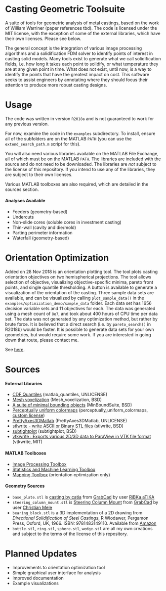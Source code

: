 # Casting Geometric Toolsuite
A suite of tools for geometric analysis of metal castings, based on the work of William Warriner (paper references tbd). The code is licensed under the MIT license, with the exception of some of the external libraries, which have their own licenses. Please see below.

The general concept is the integration of various image processing algorithms and a solidification FDM solver to identify points of interest in casting solid models. Many tools exist to generate what we call solidification fields, i.e. how long it takes each point to solidify, or what temperature they are at any given point in time. What does not exist, until now, is a way to identify the points that have the greatest impact on cost. This software seeks to assist engineers by annotating where they should focus their attention to produce more robust casting designs.

# Usage
The code was written in version `R2018a` and is not guaranteed to work for any previous version.

For now, examine the code in the `examples` subdirectory. To install, ensure all of the subfolders are on the MATLAB `PATH` (you can use the `extend_search_path.m` script for this).

You will also need various libraries available on the MATLAB File Exchange, all of which must be on the MATLAB `PATH`. The libraries are included with the source and do not need to be downloaded. The libraries are _not_ subject to the license of this repository. If you intend to use any of the libraries, they are subject to their own licenses.

Various MATLAB toolboxes are also required, which are detailed in the sources section.

#### Analyses Available
- Feeders (geometry-based)
- Undercuts
- Non-slide cores (soluble cores in investment casting)
- Thin-wall (cavity and die/mold)
- Parting perimeter information
- Waterfall (geometry-based)

# Orientation Optimization

Added on 28 Nov 2018 is an orientation plotting tool. The tool plots casting orientation objectives on two hemispherical projections. The tool allows selection of objective, visualizing objective-specific minima, pareto front points, and single quantile thresholding. A button is available to generate a visualization of the orientation of the casting. Three sample data sets are available, and can be visualized by calling `plot_sample_data()` in the `examples/optimization_demo/sample_data` folder. Each data set has 1656 decision variable sets and 11 objectives for each. The data was generated using a mesh count of `8e7`, and took about 400 hours of CPU time per data set. The data was not generated by any optimization method, but rather by brute force. It is believed that a direct search (i.e. by `pareto_search()` in R2018b) would be faster. It is possible to generate data sets for your own geometries, but would require some work. If you are interested in going down that route, please contact me.

See [here](https://github.com/wwarriner/casting_orientation_optimization).

# Sources

#### External Libraries
- [CDF Quantiles](https://www.mathworks.com/matlabcentral/fileexchange/70274-cdf-quantiles) (matlab_quantiles, UNLICENSE)
- [Mesh voxelization](https://www.mathworks.com/matlabcentral/fileexchange/27390-mesh-voxelisation) (Mesh_voxelization, BSD)
- [A suite of minimal bounding objects](https://www.mathworks.com/matlabcentral/fileexchange/34767-a-suite-of-minimal-bounding-objects) (MinBoundSuite, BSD)
- [Perceptually uniform colormaps](https://www.mathworks.com/matlabcentral/fileexchange/51986-perceptually-uniform-colormaps) (perceptually_uniform_colormaps, [custom license](https://github.com/matplotlib/matplotlib/blob/master/LICENSE/LICENSE))
- [PrettyAxes3DMatlab](https://www.mathworks.com/matlabcentral/fileexchange/69552-prettyaxes3dmatlab) (PrettyAxes3DMatlab, UNLICENSE)
- [stlwrite - write ASCII or Binary STL files](https://www.mathworks.com/matlabcentral/fileexchange/20922-stlwrite-write-ascii-or-binary-stl-files) (stlwrite, BSD)
- [subtightplot](https://www.mathworks.com/matlabcentral/fileexchange/39664-subtightplot) (subtightplot, BSD)
- [vtkwrite : Exports various 2D/3D data to ParaView in VTK file format](https://www.mathworks.com/matlabcentral/fileexchange/47814-vtkwrite-exports-various-2d-3d-data-to-paraview-in-vtk-file-format) (vtkwrite, MIT)

#### MATLAB Toolboxes
- [Image Processing Toolbox](https://www.mathworks.com/products/image.html)
- [Statistics and Machine Learning Toolbox](https://www.mathworks.com/products/statistics.html)
- [Mapping Toolbox](https://www.mathworks.com/products/mapping.html) (orientation optimization only)

#### Geometry Sources
- `base_plate.stl` is [casting by catia](https://grabcad.com/library/casting-by-catia-1) from [GrabCad](www.grabcad.com) by user [RiBKa aTIKA](https://grabcad.com/ribka.atika-1)
- `steering_column_mount.stl` is [Steering Column Mount](https://grabcad.com/library/steering-column-mount-1) from [GrabCad](www.grabcad.com) by user [Christian Mele](https://grabcad.com/christian.mele-1)
- `bearing_block.stl` is a 3D implementation of a 2D drawing from _Directional Solidification of Steel Castings_, R Wlodawer, Pergamon Press, Oxford, UK, 1966. ISBN: 9781483149110. Available from [Amazon](http://a.co/d/3Lwgh1f)
- `bottle.stl`, `ring.stl`, `sphere.stl`, `wedge.stl` are all my own creations and subject to the terms of the license of this repository.

# Planned Updates
- Improvements to orientation optimization tool
- Simple graphical user interface for analysis
- Improved documentation
- Example visualizations
